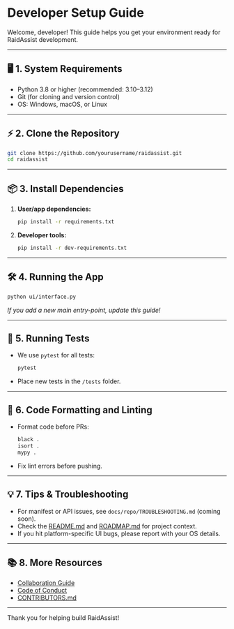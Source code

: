# Developer Setup Guide

Welcome, developer! This guide helps you get your environment ready for RaidAssist development.

---

## 🖥️ 1. System Requirements

* Python 3.8 or higher (recommended: 3.10–3.12)
* Git (for cloning and version control)
* OS: Windows, macOS, or Linux

---

## ⚡ 2. Clone the Repository

```bash
git clone https://github.com/yourusername/raidassist.git
cd raidassist
```

---

## 📦 3. Install Dependencies

1. **User/app dependencies:**

   ```bash
   pip install -r requirements.txt
   ```

2. **Developer tools:**

   ```bash
   pip install -r dev-requirements.txt
   ```

---

## 🛠️ 4. Running the App

```bash
python ui/interface.py
```

*If you add a new main entry-point, update this guide!*

---

## 🧪 5. Running Tests

* We use `pytest` for all tests:

  ```bash
  pytest
  ```

* Place new tests in the `/tests` folder.

---

## 🎨 6. Code Formatting and Linting

* Format code before PRs:

  ```bash
  black .
  isort .
  mypy .
  ```

* Fix lint errors before pushing.

---

## 💡 7. Tips & Troubleshooting

* For manifest or API issues, see `docs/repo/TROUBLESHOOTING.md` (coming soon).
* Check the [README.md](/README.md) and [ROADMAP.md](./ROADMAP.md) for project context.
* If you hit platform-specific UI bugs, please report with your OS details.

---

## 📚 8. More Resources

* [Collaboration Guide](./CONTRIBUTING.md)
* [Code of Conduct](./CODE_OF_CONDUCT.md)
* [CONTRIBUTORS.md](./CONTRIBUTORS.md)

---

Thank you for helping build RaidAssist!

